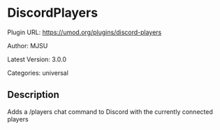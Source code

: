 # DiscordPlayers

Plugin URL: https://umod.org/plugins/discord-players

Author: MJSU

Latest Version: 3.0.0

Categories: universal

## Description

Adds a /players chat command to Discord with the currently connected players
